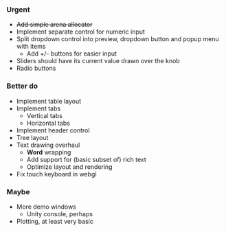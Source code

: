 ### Urgent
- ~~Add simple arena allocator~~
- Implement separate control for numeric input
- Split dropdown control into preview, dropdown button and popup menu with items
    - Add +/- buttons for easier input
- Sliders should have its current value drawn over the knob
- Radio buttons

### Better do
- Implement table layout
- Implement tabs
  - Vertical tabs
  - Horizontal tabs
- Implement header control
- Tree layout
- Text drawing overhaul
  - __Word__ wrapping
  - Add support for (basic subset of) rich text
  - Optimize layout and rendering
- Fix touch keyboard in webgl

### Maybe
- More demo windows
  - Unity console, perhaps
- Plotting, at least very basic